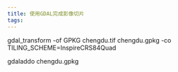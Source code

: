 ```yaml
---
title: 使用GDAL完成影像切片
tags:
---
```


gdal_transform -of GPKG chengdu.tif chengdu.gpkg -co TILING_SCHEME=InspireCRS84Quad

gdaladdo chengdu.gpkg